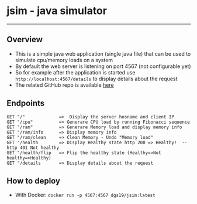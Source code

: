 # jsim - java simulator  

---

## Overview
 - This is a simple java web application (single java file) that can be used to simulate cpu/memory loads on a system
 - By default the web server is listening on port 4567 (not configurable yet)
 - So for example after the application is started use `http://localhost:4567/details` to display details about the request
 - The related GitHub repo is available [here](https://github.com/gerassimos/dgs19/tree/master/resources/jsim) 
 
## Endpoints
    GET "/"             =>  Display the server hosname and client IP
    GET "/cpu"          => Generare CPU load by running Fibonacci sequence
    GET "/ram"          => Generare Memory load and display memory info
    GET "/ram/info      => Display memory info
    GET "/ram/clean     => Clean Memory - Undo "Memory load" 
    GET "/health        => Display Healthy state http 200 => Healthy!  -- http 401 Not healthy
    GET "/health/flip   => Flip the healthy state (Healthy=>Not healthy=>Healthy)
    GET "/details       => Display details about the request

## How to deploy
 - With Docker: `docker run -p 4567:4567 dgs19/jsim:latest` 
    

